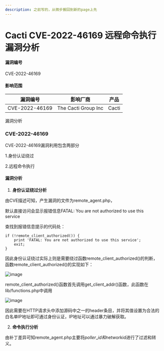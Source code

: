```yaml
---
description: 之前写的，从微步搬回到新的page上先
---
```


# Cacti CVE-2022-46169 远程命令执行漏洞分析

#### 漏洞编号

CVE-2022-46169

#### 影响范围

| 漏洞编号           | 影响厂商                | 产品    |
| -------------- | ------------------- | ----- |
| CVE-2022-46169 | The Cacti Group Inc | Cacti |

漏洞分析

### **CVE-2022-46169**

CVE-2022-46169漏洞利用包含两部分

1.身份认证绕过

2.远程命令执行

#### **漏洞分析**

1. **身份认证绕过分析**

由CVE描述可知，产生漏洞的文件为remote\_agent.php，

默认直接访问会显示报错信息FATAL: You are not authorized to use this service

查找到报错信息提示的代码处：

```
if (!remote_client_authorized()) {
    print 'FATAL: You are not authorized to use this service';
    exit;
}
```

因此身份认证绕过实际上则是需要绕过函数remote\_client\_authorized()的判断，函数remote\_client\_authorized()的实现如下：

![image](https://github.com/user-attachments/assets/b7beb380-2370-4741-a401-448d50fd7870)

remote\_client\_authorized()函数首先调用get\_client\_addr()函数，此函数在lib/functions.php中调用

![image](https://github.com/user-attachments/assets/7cc2d84e-c56e-4f71-b745-656ab88f301a)

因此需要在HTTP请求头中添加源码中之一的header条目，并将其值设置为合法的白名单IP地址即可通过身份认证，IP地址可以通过暴力破解获取。

2. **命令执行分析**

由补丁差异可知remote\_agent.php主要将$poller\_id和$networkid进行了过滤和转义。

